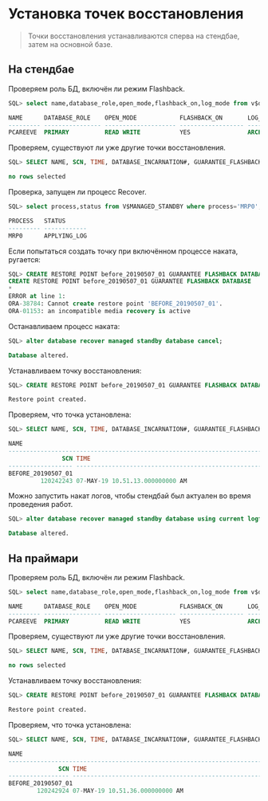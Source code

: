 # Установка точек восстановления

> Точки восстановления устанавливаются сперва на стендбае, затем на основной базе.

## На стендбае

Проверяем роль БД, включён ли режим Flashback.

```sql
SQL> select name,database_role,open_mode,flashback_on,log_mode from v$database;

NAME      DATABASE_ROLE    OPEN_MODE            FLASHBACK_ON       LOG_MODE
--------- ---------------- -------------------- ------------------ ------------
PCAREEVE  PRIMARY          READ WRITE           YES                ARCHIVELOG
```

Проверяем, существуют ли уже другие точки восстановления.

```sql
SQL> SELECT NAME, SCN, TIME, DATABASE_INCARNATION#, GUARANTEE_FLASHBACK_DATABASE, STORAGE_SIZE FROM V$RESTORE_POINT WHERE GUARANTEE_FLASHBACK_DATABASE='YES';

no rows selected
```

Проверка, запущен ли процесс Recover.

```sql
SQL> select process,status from V$MANAGED_STANDBY where process='MRP0';

PROCESS   STATUS
--------- ------------
MRP0      APPLYING_LOG

```

Если попытаться создать точку при включённом процессе наката, ругается:

```sql
SQL> CREATE RESTORE POINT before_20190507_01 GUARANTEE FLASHBACK DATABASE;
CREATE RESTORE POINT before_20190507_01 GUARANTEE FLASHBACK DATABASE
*
ERROR at line 1:
ORA-38784: Cannot create restore point 'BEFORE_20190507_01'.
ORA-01153: an incompatible media recovery is active
```

Останавливаем процесс наката:

```sql
SQL> alter database recover managed standby database cancel;

Database altered.
```

Устанавливаем точку восстановления:

```sql
SQL> CREATE RESTORE POINT before_20190507_01 GUARANTEE FLASHBACK DATABASE;

Restore point created.
```

Проверяем, что точка установлена:

```sql
SQL> SELECT NAME, SCN, TIME, DATABASE_INCARNATION#, GUARANTEE_FLASHBACK_DATABASE, STORAGE_SIZE FROM V$RESTORE_POINT WHERE GUARANTEE_FLASHBACK_DATABASE='YES';

NAME
--------------------------------------------------------------------------------------------------------------------------------
               SCN TIME                                                                        DATABASE_INCARNATION# GUA       STORAGE_SIZE
------------------ --------------------------------------------------------------------------- --------------------- --- ------------------
BEFORE_20190507_01
         120242243 07-MAY-19 10.51.13.000000000 AM                                                                 2 YES          104857600

```

Можно запустить накат логов, чтобы стендбай был актуален во время проведения работ.

```sql
SQL> alter database recover managed standby database using current logfile disconnect from session;

Database altered.
```


## На праймари

Проверяем роль БД, включён ли режим Flashback.

```sql
SQL> select name,database_role,open_mode,flashback_on,log_mode from v$database;

NAME      DATABASE_ROLE    OPEN_MODE            FLASHBACK_ON       LOG_MODE
--------- ---------------- -------------------- ------------------ ------------
PCAREEVE  PRIMARY          READ WRITE           YES                ARCHIVELOG
```

Проверяем, существуют ли уже другие точки восстановления.

```sql
SQL> SELECT NAME, SCN, TIME, DATABASE_INCARNATION#, GUARANTEE_FLASHBACK_DATABASE, STORAGE_SIZE FROM V$RESTORE_POINT WHERE GUARANTEE_FLASHBACK_DATABASE='YES';

no rows selected
```

Устанавливаем точку восстановления:

```sql
SQL> CREATE RESTORE POINT before_20190507_01 GUARANTEE FLASHBACK DATABASE;

Restore point created.
```

Проверяем, что точка установлена:

```sql
SQL> SELECT NAME, SCN, TIME, DATABASE_INCARNATION#, GUARANTEE_FLASHBACK_DATABASE, STORAGE_SIZE FROM V$RESTORE_POINT WHERE GUARANTEE_FLASHBACK_DATABASE='YES';

NAME
--------------------------------------------------------------------------------------------------------------------------------
              SCN TIME                                                                        DATABASE_INCARNATION# GUA      STORAGE_SIZE
----------------- --------------------------------------------------------------------------- --------------------- --- -----------------
BEFORE_20190507_01
        120242924 07-MAY-19 10.51.36.000000000 AM                                                                 2 YES         104857600
```

